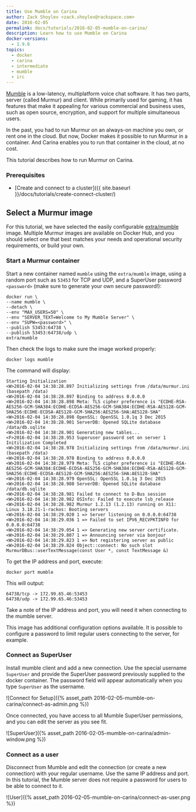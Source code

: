 ```yaml
---
title: Use Mumble on Carina
author: Zack Shoylev <zack.shoylev@rackspace.com>
date: 2016-02-05
permalink: docs/tutorials/2016-02-05-mumble-on-carina/
description: Learn how to use Mumble on Carina
docker-versions:
  - 1.9.0
topics:
  - docker
  - carina
  - intermediate
  - mumble
  - irc  
---
```


[Mumble](http://wiki.mumble.info/wiki/Main_Page) is a low-latency, multiplatform voice chat software. It has two parts, server (called Murmur) and client. While primarily used for gaming, it has features that make it appealing for various commercial and business uses, such as open source, encryption, and support for multiple simultaneous users.

In the past, you had to run Murmur on an always-on machine you own, or rent one in the cloud. But now, Docker makes it possible to run Murmur in a container. And Carina enables you to run that container in the cloud, at no cost.

This tutorial describes how to run Murmur on Carina.

### Prerequisites

- [Create and connect to a cluster]({{ site.baseurl }}/docs/tutorials/create-connect-cluster/)

## Select a Murmur image

For this tutorial, we have selected the easily configurable [extra/mumble](https://hub.docker.com/r/extra/mumble/) image. Multiple Murmur images are available on Docker Hub, and you should select one that best matches your needs and operational security requirements, or build your own.

### Start a Murmur container

Start a new container named `mumble` using the `extra/mumble` image, using a random port such as `53453` for TCP and UDP, and a SuperUser password `<password>` (make sure to generate your own secure password!):

```
docker run \
--name mumble \
--detach \
--env "MAX_USERS=50" \
--env "SERVER_TEXT=Welcome to My Mumble Server" \
--env "SUPW=<password>" \
--publish 53453:64738 \
--publish 53453:64738/udp \
extra/mumble
```

Then check the logs to make sure the image worked properly:

```
docker logs mumble
```

The command will display:

```
Starting Initialization
<W>2016-02-04 14:38:28.897 Initializing settings from /data/murmur.ini (basepath /data)
<W>2016-02-04 14:38:28.897 Binding to address 0.0.0.0
<W>2016-02-04 14:38:28.898 Meta: TLS cipher preference is "ECDHE-RSA-AES256-GCM-SHA384:ECDHE-ECDSA-AES256-GCM-SHA384:ECDHE-RSA-AES128-GCM-SHA256:ECDHE-ECDSA-AES128-GCM-SHA256:AES256-SHA:AES128-SHA"
<W>2016-02-04 14:38:28.898 OpenSSL: OpenSSL 1.0.1q 3 Dec 2015
<W>2016-02-04 14:38:28.901 ServerDB: Opened SQLite database /data/db.sqlite
<W>2016-02-04 14:38:28.901 Generating new tables...
<F>2016-02-04 14:38:28.953 Superuser password set on server 1
Initilization Completed
<W>2016-02-04 14:38:28.978 Initializing settings from /data/murmur.ini (basepath /data)
<W>2016-02-04 14:38:28.978 Binding to address 0.0.0.0
<W>2016-02-04 14:38:28.979 Meta: TLS cipher preference is "ECDHE-RSA-AES256-GCM-SHA384:ECDHE-ECDSA-AES256-GCM-SHA384:ECDHE-RSA-AES128-GCM-SHA256:ECDHE-ECDSA-AES128-GCM-SHA256:AES256-SHA:AES128-SHA"
<W>2016-02-04 14:38:28.979 OpenSSL: OpenSSL 1.0.1q 3 Dec 2015
<W>2016-02-04 14:38:28.980 ServerDB: Opened SQLite database /data/db.sqlite
<W>2016-02-04 14:38:28.981 Failed to connect to D-Bus session
<W>2016-02-04 14:38:28.982 OSInfo: Failed to execute lsb_release
<W>2016-02-04 14:38:28.982 Murmur 1.2.13 (1.2.13) running on X11: Linux 3.18.21-1-rackos: Booting servers
<W>2016-02-04 14:38:29.020 1 => Server listening on 0.0.0.0:64738
<W>2016-02-04 14:38:29.036 1 => Failed to set IPV6_RECVPKTINFO for 0.0.0.0:64738
<W>2016-02-04 14:38:29.054 1 => Generating new server certificate.
<W>2016-02-04 14:38:29.807 1 => Announcing server via bonjour
<W>2016-02-04 14:38:29.823 1 => Not registering server as public
<W>2016-02-04 14:38:29.824 Object::connect: No such slot MurmurDBus::userTextMessage(const User *, const TextMessage &)
```

To get the IP address and port, execute:

```
docker port mumble
```

This will output:

```
64738/tcp -> 172.99.65.46:53453
64738/udp -> 172.99.65.46:53453
```

Take a note of the IP address and port, you will need it when connecting to the mumble server.

This image has additional configuration options available. It is possible to configure a password to limit regular users connecting to the server, for example.

### Connect as SuperUser

Install mumble client and add a new connection. Use the special username `SuperUser` and provide the SuperUser password previously supplied to the docker container. The password field will appear automatically when you type `SuperUser` as the username.

![Connect for Setup]({% asset_path 2016-02-05-mumble-on-carina/connect-as-admin.png %})

Once connected, you have access to all Mumble SuperUser permissions, and you can edit the server as you see fit.

![SuperUser]({% asset_path 2016-02-05-mumble-on-carina/admin-window.png %})

### Connect as a user

Disconnect from Mumble and edit the connection (or create a new connection) with your regular username. Use the same IP address and port. In this tutorial, the Mumble server does not require a password for users to be able to connect to it.

![User]({% asset_path 2016-02-05-mumble-on-carina/connect-as-user.png %})